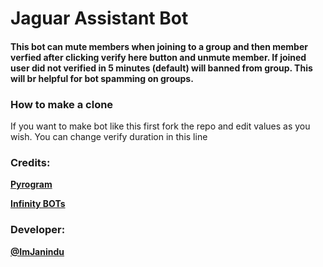 # Jaguar Assistant Bot

#### This bot can mute members when joining to a group and then member verfied after clicking verify here button and unmute member. If joined user did not verified in 5 minutes (default) will banned from group. This will br helpful for bot spamming on groups.

### How to make a clone

If you want to make bot like this first fork the repo and edit values as you wish. You can change verify duration in this line

### Credits:

<b>[Pyrogram](https://github.com/pyrogram/pyrogram)

[Infinity BOTs](https://t.me/Infinity_BOTs)</b>
### Developer:

<b>[@ImJanindu](https://t.me/ImJanindu)</b>
